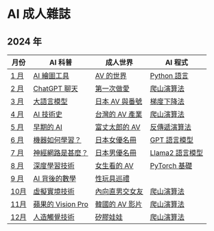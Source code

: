 # AI 成人雜誌

## 2024 年

月份               | AI 科普 | 成人世界 | AI 程式
-------------------|---------|----------|--------
[1 月](2024/01/)   | [AI 繪圖工具](2024/01/app/) | [AV 的世界](2024/01/sex/) | [Python 語言](2024/01/ai/)
[2 月](2024/02/)   | [ChatGPT 聊天](2024/02/app/) | [第一次做愛](2024/02/sex/) | [爬山演算法](2024/01/ai/)
[3 月](2024/02/)   | [大語言模型](2024/02/app/) | [日本 AV 與番號](2024/02/sex/) | [梯度下降法](2024/01/ai/)
[4 月](2024/02/)   | [AI 技術史](2024/02/app/) | [台灣的 AV 產業](2024/02/sex/) | [爬山演算法](2024/01/ai/)
[5 月](2024/02/)   | [早期的 AI](2024/02/app/) | [富丈太郎的 AV](2024/02/sex/) | [反傳遞演算法](2024/01/ai/)
[6 月](2024/02/)   | [機器如何學習？](2024/02/app/) | [日本女優名冊](2024/02/sex/) | [GPT 語言模型](2024/01/ai/)
[7 月](2024/02/)   | [神經網路是甚麼？](2024/02/app/) | [日本男優名冊](2024/02/sex/) | [Llama2 語言模型](2024/01/ai/)
[8 月](2024/02/)   | [深度學習技術](2024/02/app/) | [女生看的 AV](2024/02/sex/) | [PyTorch 基礎](2024/01/ai/)
[9 月](2024/02/)   | [AI 背後的數學](2024/02/app/) | [性玩具巡禮](2024/02/sex/) | [](2024/01/ai/)
[10月](2024/02/)   | [虛擬實境技術](2024/02/app/) | [內向直男交女友](2024/02/sex/) | [爬山演算法](2024/01/ai/)
[11月](2024/02/)   | [蘋果的 Vision Pro](2024/02/app/) | [韓國的 AV 影片](2024/02/sex/) | [爬山演算法](2024/01/ai/)
[12月](2024/02/)   | [人造觸覺技術](2024/02/app/) | [矽膠娃娃](2024/02/sex/) | [爬山演算法](2024/01/ai/)
